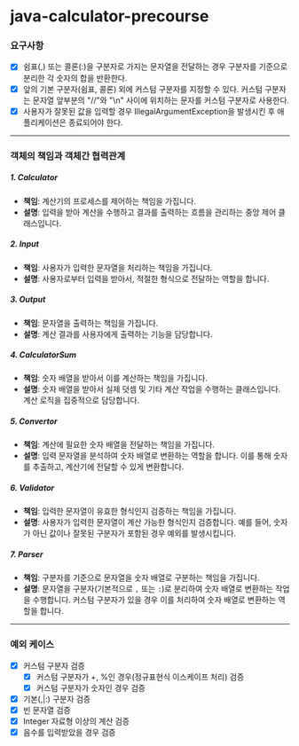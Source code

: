 # java-calculator-precourse

### 요구사항
- [x] 쉼표(,) 또는 콜론(:)을 구분자로 가지는 문자열을 전달하는 경우 구분자를 기준으로 분리한 각 숫자의 합을 반환한다. 
- [x] 앞의 기본 구분자(쉼표, 콜론) 외에 커스텀 구분자를 지정할 수 있다. 커스텀 구분자는 문자열 앞부분의 "//"와 "\n" 사이에 위치하는 문자를 커스텀 구분자로 사용한다. 
- [x] 사용자가 잘못된 값을 입력할 경우 IllegalArgumentException을 발생시킨 후 애플리케이션은 종료되어야 한다.

---

### 객체의 책임과 객체간 협력관계

##### 1. **Calculator**
- **책임**: 계산기의 프로세스를 제어하는 책임을 가집니다.
- **설명**: 입력을 받아 계산을 수행하고 결과를 출력하는 흐름을 관리하는 중앙 제어 클래스입니다.

##### 2. **Input**
- **책임**: 사용자가 입력한 문자열을 처리하는 책임을 가집니다.
- **설명**: 사용자로부터 입력을 받아서, 적절한 형식으로 전달하는 역할을 합니다.

##### 3. **Output**
- **책임**: 문자열을 출력하는 책임을 가집니다.
- **설명**: 계산 결과를 사용자에게 출력하는 기능을 담당합니다.

##### 4. **CalculatorSum**
- **책임**: 숫자 배열을 받아서 이를 계산하는 책임을 가집니다.
- **설명**: 숫자 배열을 받아서 실제 덧셈 및 기타 계산 작업을 수행하는 클래스입니다. 계산 로직을 집중적으로 담당합니다.

##### 5. **Convertor**
- **책임**: 계산에 필요한 숫자 배열을 전달하는 책임을 가집니다.
- **설명**: 입력 문자열을 분석하여 숫자 배열로 변환하는 역할을 합니다. 이를 통해 숫자를 추출하고, 계산기에 전달할 수 있게 변환합니다.

##### 6. **Validator**
- **책임**: 입력한 문자열이 유효한 형식인지 검증하는 책임을 가집니다.
- **설명**: 사용자가 입력한 문자열이 계산 가능한 형식인지 검증합니다. 예를 들어, 숫자가 아닌 값이나 잘못된 구분자가 포함된 경우 예외를 발생시킵니다.

##### 7. **Parser**
- **책임**: 구분자를 기준으로 문자열을 숫자 배열로 구분하는 책임을 가집니다.
- **설명**: 문자열을 구분자(기본적으로 `,` 또는 `:`)로 분리하여 숫자 배열로 변환하는 작업을 수행합니다. 커스텀 구분자가 있을 경우 이를 처리하여 숫자 배열로 변환하는 역할을 합니다.

---

### 예외 케이스 
- [x] 커스텀 구분자 검증
  - [x] 커스텀 구분자가 +, %인 경우(정규표현식 이스케이프 처리) 검증
  - [x] 커스텀 구분자가 숫자인 경우 검증
- [x] 기본(,|:) 구분자 검증
- [x] 빈 문자열 검증 
- [x] Integer 자료형 이상의 계산 검증
- [x] 음수를 입력받았을 경우 검증
